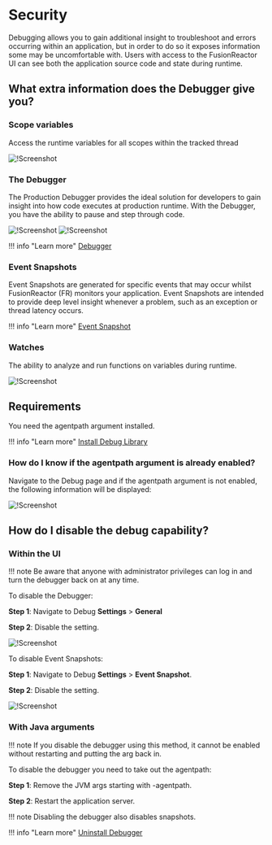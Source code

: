 # Security

Debugging allows you to gain additional insight to troubleshoot and errors occurring within an application, but in order to do so it exposes information some may be uncomfortable with. Users with access to the FusionReactor UI can see both the application source code and state during runtime.

## What extra information does the Debugger give you?

### Scope variables

Access the runtime variables for all scopes within the tracked thread

![!Screenshot](/frdocs/Data-insights/Features/Debugger/images/scope.png)

### The Debugger
The Production Debugger provides the ideal solution for developers to gain insight into how code executes at production runtime. With the Debugger, you have the ability to pause and step through code.

![!Screenshot](/frdocs/Data-insights/Features/Debugger/images/thread.png)
![!Screenshot](/frdocs/Data-insights/Features/Debugger/images/thread2.png)

!!! info "Learn more"
    [Debugger](/frdocs/Data-insights/Features/Debugger/images/Overview/)

### Event Snapshots

Event Snapshots are generated for specific events that may occur whilst FusionReactor (FR) monitors your application.  Event Snapshots are intended to provide deep level insight whenever a problem, such as an exception or thread latency occurs.

!!! info "Learn more"
    [Event Snapshot](/frdocs/Data-insights/Features/Debugger/Event-Snapshot/)


### Watches 

The ability to analyze and run functions on variables during runtime.

![!Screenshot](/frdocs/Data-insights/Features/Debugger/images/watches.png)

## Requirements
You need the agentpath argument installed.

!!! info "Learn more"
    [Install Debug Library](/frdocs/Monitor-your-data/FR-Agent/Installation/Manual/#step-2-download-the-fusionreactor-installation-files)

### How do I know if the agentpath argument is already enabled?

Navigate to the Debug page and if the agentpath argument is not enabled, the following information will be displayed: 

![!Screenshot](/frdocs/Data-insights/Features/Debugger/images/debugmissing.png)


## How do I disable the debug capability?

### Within the UI

!!! note
    Be aware that anyone with administrator privileges can log in and turn the debugger back on at any time.

To disable the Debugger:

**Step 1**: Navigate to Debug **Settings** > **General**

**Step 2**: Disable the setting.

![!Screenshot](/frdocs/Data-insights/Features/Debugger/images/config1.png)

To disable Event Snapshots:

**Step 1**: Navigate to Debug **Settings** > **Event Snapshot**.

**Step 2**: Disable the setting.

![!Screenshot](/frdocs/Data-insights/Features/Debugger/images/config2.png)


### With Java arguments

!!! note
    If you disable the debugger using this method, it cannot be enabled without restarting and putting the arg back in.

To disable the debugger you need to take out the agentpath:

**Step 1**: Remove the JVM args starting with -agentpath.

**Step 2**: Restart the application server.

!!! note
    Disabling the debugger also disables snapshots.

!!! info "Learn more"
    [Uninstall Debugger](/frdocs/Monitor-your-data/FR-Agent/Installation/Manual/#step-1-stop-your-application-server)







